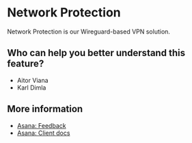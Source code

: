 # Network Protection

Network Protection is our Wireguard-based VPN solution.

## Who can help you better understand this feature?
- Aitor Viana
- Karl Dimla

## More information
- [Asana: Feedback](https://app.asana.com/0/1203708860857015/f)
- [Asana: Client docs](https://app.asana.com/0/0/1205145153997727/f)